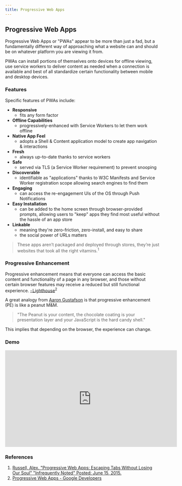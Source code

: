 ```yaml
---
title: Progressive Web Apps
---
```


## Progressive Web Apps

Progressive Web Apps or "PWAs" appear to be more than just a fad, but a fundamentally different way of approaching what a website can and should be on whatever platform you are viewing it from.

PWAs can install portions of themselves onto devices for offline viewing, use service workers to deliver content as needed when a connection is available and best of all standardize certain functionality between mobile and desktop devices.

### Features

Specific features of PWAs include:

* **Responsive**
  * fits any form factor
* **Offline Capabilities**
  * progressively-enhanced with Service Workers to let them work offline
* **Native App Feel**
  * adopts a Shell & Content application model to create app navigation & interactions
* **Fresh**
  * always up-to-date thanks to service workers
* **Safe**
  * served via TLS (a Service Worker requirement) to prevent snooping
* **Discoverable**
  * identifiable as "applications" thanks to W3C Manifests and Service Worker registration scope allowing search engines to find them
* **Engaging**
  * can access the re-engagement UIs of the OS through Push Notifications
* **Easy Installation**
  * can be added to the home screen through browser-provided prompts, allowing users to "keep" apps they find most useful without the hassle of an app store
* **Linkable**
  * meaning they're zero-friction, zero-install, and easy to share
  * the social power of URLs matters

> These apps aren’t packaged and deployed through stores, they’re just websites that took all the right vitamins.<sup>1</sup>

### Progressive Enhancement

Progressive enhancement means that everyone can access the basic content and functionality of a page in any browser, and those without certain browser features may receive a reduced but still functional experience. [- Lighthouse](https://medium.com/@addyosmani/progressive-web-apps-with-react-js-part-4-site-is-progressively-enhanced-b5ad7cf7a447)<sup>2</sup>

A great analogy from [Aaron Gustafson](http://alistapart.com/article/understandingprogressiveenhancement) is that progressive enhancement (PE) is like a peanut M&M.

> "The Peanut is your content, the chocolate coating is your presentation layer and your JavaScript is the hard candy shell."

This implies that depending on the browser, the experience can change.

### Demo

<iframe width="560" height="315" src="https://www.youtube.com/embed/esfi7ZLibmk" frameborder="0" gesture="media" allow="encrypted-media" allowfullscreen></iframe>

### References

1. [Russell, Alex. "Progressive Web Apps: Escaping Tabs Without Losing Our Soul" "Infrequently Noted" Posted: June 15, 2015.](https://infrequently.org/2015/06/progressive-apps-escaping-tabs-without-losing-our-soul/)
2. [Progressive Web Apps - Google Developers](https://developers.google.com/web/progressive-web-apps/)
